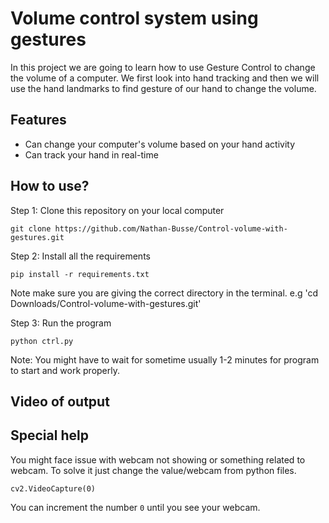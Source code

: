 # Volume control system using gestures
In this project we are going to learn how to use Gesture Control to change the volume of a computer. 
We first look into hand tracking and then we will use the hand landmarks to find gesture of our hand to change the volume.

## Features
* Can change your computer's volume based on your hand activity
* Can track your hand in real-time

## How to use?
Step 1:
Clone this repository on your local computer

`git clone https://github.com/Nathan-Busse/Control-volume-with-gestures.git`

Step 2:
Install all the requirements

`pip install -r requirements.txt`

Note make sure you are giving the correct directory in the terminal.
e.g 'cd Downloads/Control-volume-with-gestures.git'

Step 3:
Run the program

`python ctrl.py`

Note: You might have to wait for sometime usually 1-2 minutes for program to start and work properly.

## Video of output



## Special help
You might face issue with webcam not showing or something related to webcam.
To solve it just change the value/webcam from python files.

`cv2.VideoCapture(0)`

You can increment the number `0` until you see your webcam.


